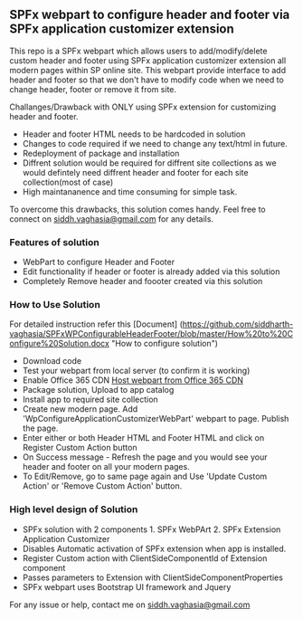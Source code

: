 ## SPFx webpart to configure header and footer via SPFx application customizer extension

This repo is a SPFx webpart which allows users to add/modify/delete custom header and footer using SPFx application customizer extension all modern pages within SP online site. This webpart provide interface to add header and footer so that we don't have to modify code when we need to change header, footer or remove it from site.

Challanges/Drawback with ONLY using SPFx extension for customizing header and footer.
* Header and footer HTML needs to be hardcoded in solution
* Changes to code required if we need to change any text/html in future.
* Redeployment of package and installation
* Diffrent solution would be required for diffrent site collections as we would defintely need diffrent header and footer for each site collection(most of case)
* High maintananence and time consuming for simple task. 

To overcome this drawbacks, this solution comes handy. Feel free to connect on siddh.vaghasia@gmail.com for any details.

### Features of solution

* WebPart to configure Header and Footer
* Edit functionality if header or footer is already added via this solution
* Completely Remove header and foooter created via this solution

### How to Use Solution
For detailed instruction refer this [Document] (https://github.com/siddharth-vaghasia/SPFxWPConfigurableHeaderFooter/blob/master/How%20to%20Configure%20Solution.docx "How to configure solution")
* Download code
* Test your webpart from local server (to confirm it is working)
* Enable Office 365 CDN [Host webpart from Office 365 CDN](https://docs.microsoft.com/en-us/sharepoint/dev/spfx/web-parts/get-started/hosting-webpart-from-office-365-cdn "Office 365 CDN")
* Package solution, Upload to app catalog
* Install app to required site collection
* Create new modern page. Add 'WpConfigureApplicationCustomizerWebPart' webpart to page. Publish the page.
* Enter either or both Header HTML and Footer HTML and click on Register Custom Action button
* On Success message - Refresh the page and you would see your header and footer on all your modern pages.
* To Edit/Remove, go to same page again and Use 'Update Custom Action' or 'Remove Custom Action' button.

### High level design of Solution

* SPFx solution with 2 components 1. SPFx WebPArt 2. SPFx Extension Application Customizer
* Disables Automatic activation of SPFx extension when app is installed.
* Register Custom action with ClientSideComponentId of Extension component
* Passes parameters to Extension with ClientSideComponentProperties
* SPFx webpart uses Bootstrap UI framework and Jquery

For any issue or help, contact me on siddh.vaghasia@gmail.com